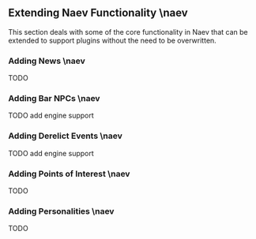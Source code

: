 ## Extending Naev Functionality \naev

This section deals with some of the core functionality in Naev that can be extended to support plugins without the need to be overwritten.

### Adding News \naev

TODO

### Adding Bar NPCs \naev

TODO add engine support

### Adding Derelict Events \naev

TODO add engine support

### Adding Points of Interest \naev

TODO

### Adding Personalities \naev

TODO
